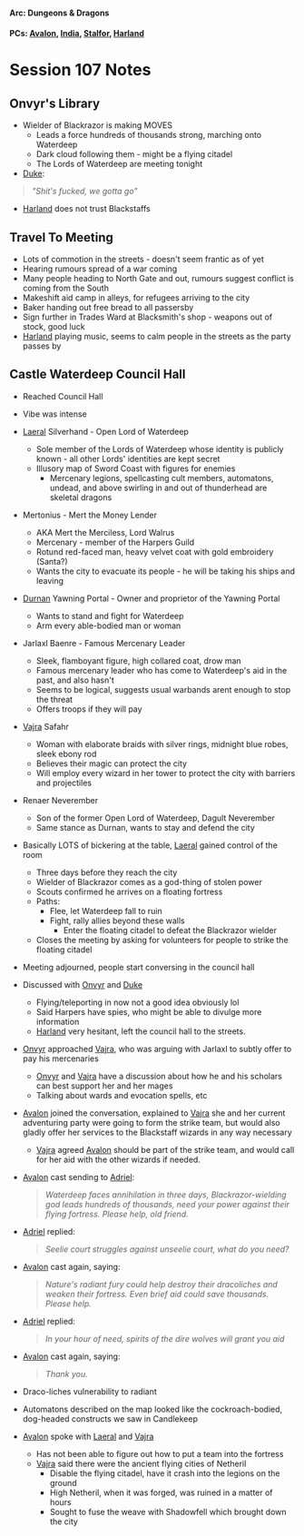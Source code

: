 #### Arc: Dungeons & Dragons
#### PCs: [Avalon](PCs/Current/Avalon.md), [India](PCs/Current/India.md), [Stalfor](PCs/Current/Stalfor.md), [Harland](PCs/Current/Harland.md)

# Session 107 Notes
## Onvyr's Library
- Wielder of Blackrazor is making MOVES
	- Leads a force hundreds of thousands strong, marching onto Waterdeep
	- Dark cloud following them - might be a flying citadel
	- The Lords of Waterdeep are meeting tonight
- [Duke](NPCs/Living/Duke.md): 
>	_"Shit's fucked, we gotta go"_
- [Harland](PCs/Current/Harland.md) does not trust Blackstaffs

## Travel To Meeting
- Lots of commotion in the streets - doesn't seem frantic as of yet
- Hearing rumours spread of a war coming
- Many people heading to North Gate and out, rumours suggest conflict is coming from the South
- Makeshift aid camp in alleys, for refugees arriving to the city
- Baker handing out free bread to all passersby
- Sign further in Trades Ward at Blacksmith's shop - weapons out of stock, good luck
- [Harland](PCs/Current/Harland.md) playing music, seems to calm people in the streets as the party passes by

## Castle Waterdeep Council Hall
- Reached Council Hall
- Vibe was intense
- [Laeral](Laeral.md) Silverhand - Open Lord of Waterdeep
	- Sole member of the Lords of Waterdeep whose identity is publicly known - all other Lords' identities are kept secret
	- Illusory map of Sword Coast with figures for enemies
		- Mercenary legions, spellcasting cult members, automatons, undead, and above swirling in and out of thunderhead are skeletal dragons
- Mertonius - Mert the Money Lender
	- AKA Mert the Merciless, Lord Walrus
	- Mercenary - member of the Harpers Guild
	- Rotund red-faced man, heavy velvet coat with gold embroidery (Santa?)
	- Wants the city to evacuate its people - he will be taking his ships and leaving
- [Durnan](NPCs/Living/Durnan.md) Yawning Portal - Owner and proprietor of the Yawning Portal
	- Wants to stand and fight for Waterdeep
	- Arm every able-bodied man or woman
- Jarlaxl Baenre - Famous Mercenary Leader
	- Sleek, flamboyant figure, high collared coat, drow man
	- Famous mercenary leader who has come to Waterdeep's aid in the past, and also hasn't
	- Seems to be logical, suggests usual warbands arent enough to stop the threat
	- Offers troops if they will pay
- [Vajra](NPCs/Living/Vajra.md) Safahr
	- Woman with elaborate braids with silver rings, midnight blue robes, sleek ebony rod
	- Believes their magic can protect the city
	- Will employ every wizard in her tower to protect the city with barriers and projectiles
- Renaer Neverember
	- Son of the former Open Lord of Waterdeep, Dagult Neverember
	- Same stance as Durnan, wants to stay and defend the city

- Basically LOTS of bickering at the table, [Laeral](Laeral.md) gained control of the room
	- Three days before they reach the city
	- Wielder of Blackrazor comes as a god-thing of stolen power
	- Scouts confirmed he arrives on a floating fortress
	- Paths:
		- Flee, let Waterdeep fall to ruin
		- Fight, rally allies beyond these walls
			- Enter the floating citadel to defeat the Blackrazor wielder
	- Closes the meeting by asking for volunteers for people to strike the floating citadel

- Meeting adjourned, people start conversing in the council hall
- Discussed with [Onvyr](NPCs/Living/Onvyr.md) and [Duke](NPCs/Living/Duke.md)
	- Flying/teleporting in now not a good idea obviously lol
	- Said Harpers have spies, who might be able to divulge more information
	- [Harland](PCs/Current/Harland.md) very hesitant, left the council hall to the streets.

- [Onvyr](NPCs/Living/Onvyr.md) approached [Vajra](NPCs/Living/Vajra.md), who was arguing with Jarlaxl to subtly offer to pay his mercenaries
	- [Onvyr](NPCs/Living/Onvyr.md) and [Vajra](NPCs/Living/Vajra.md) have a discussion about how he and his scholars can best support her and her mages
	- Talking about wards and evocation spells, etc
- [Avalon](PCs/Current/Avalon.md) joined the conversation, explained to [Vajra](NPCs/Living/Vajra.md) she and her current adventuring party were going to form the strike team, but would also gladly offer her services to the Blackstaff wizards in any way necessary
	- [Vajra](NPCs/Living/Vajra.md) agreed [Avalon](PCs/Current/Avalon.md) should be part of the strike team, and would call for her aid with the other wizards if needed.

- [Avalon](PCs/Current/Avalon.md) cast sending to [Adriel](PCs/Past/Adriel.md): 
	> _Waterdeep faces annihilation in three days, Blackrazor-wielding god leads hundreds of thousands, need your power against their flying fortress. Please help, old friend._
- [Adriel](PCs/Past/Adriel.md) replied:
	> _Seelie court struggles against unseelie court, what do you need?_
- [Avalon](PCs/Current/Avalon.md) cast again, saying:
	> _Nature's radiant fury could help destroy their dracoliches and weaken their fortress. Even brief aid could save thousands. Please help._
- [Adriel](PCs/Past/Adriel.md) replied:
	> _In your hour of need, spirits of the dire wolves will grant you aid_
- [Avalon](PCs/Current/Avalon.md) cast again, saying:
	> _Thank you._

- Draco-liches vulnerability to radiant
- Automatons described on the map looked like the cockroach-bodied, dog-headed constructs we saw in Candlekeep

- [Avalon](PCs/Current/Avalon.md) spoke with [Laeral](Laeral.md) and [Vajra](NPCs/Living/Vajra.md)
	- Has not been able to figure out how to put a team into the fortress
	- [Vajra](NPCs/Living/Vajra.md) said there were the ancient flying cities of Netheril
		- Disable the flying citadel, have it crash into the legions on the ground
		- High Netheril, when it was forged, was ruined in a matter of hours
		- Sought to fuse the weave with Shadowfell which brought down the city